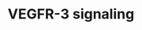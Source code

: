 ---
annotations:
- type: Pathway Ontology
  value: vascular endothelial growth factor signaling pathway
authors:
- MV
- MaintBot
- Khanspers
- Ddigles
- Mkutmon
description: Vascular endothelial growth factors are crucial for the vascular development
  and neovascularization in physiological and pathological processes in both embryo
  and adult. There are three isoforms of the VEGFR receptor found. This figure shows
  the VEGFR3 pathway as detected in lymphatic endothelial cells. Activation of the
  receptor results in proliferation, survival, enhanced permeability and migration
  of the cell.
last-edited: 2015-11-17
organisms:
- Rattus norvegicus
redirect_from:
- /index.php/Pathway:WP1964
- /instance/WP1964
schema-jsonld:
- '@context': https://schema.org/
  '@id': https://wikipathways.github.io/pathways/WP1964.html
  '@type': Dataset
  creator:
    '@type': Organization
    name: WikiPathways
  description: Vascular endothelial growth factors are crucial for the vascular development
    and neovascularization in physiological and pathological processes in both embryo
    and adult. There are three isoforms of the VEGFR receptor found. This figure shows
    the VEGFR3 pathway as detected in lymphatic endothelial cells. Activation of the
    receptor results in proliferation, survival, enhanced permeability and migration
    of the cell.
  keywords:
  - Akt1
  - Vegfc
  - Mapk1
  - Itpkc
  - Nos3
  - Casp9
  - Bad_v1
  - Mapk3
  - Grb2
  - PI3K
  - Plcg1
  - Shc1
  - Figf
  - Flt4
  license: CC0
  name: VEGFR-3 signaling
seo: CreativeWork
title: VEGFR-3 signaling
wpid: WP1964
---